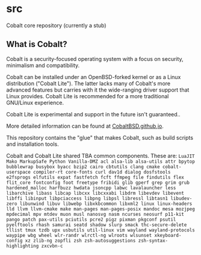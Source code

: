 # src
Cobalt core repository (currently a stub)

## What is Cobalt?
Cobalt is a security-focused operating system with a focus on security, minimalism and compatibility.

Cobalt can be installed under an OpenBSD-forked kernel or as a Linux distribution ("Cobalt Lite"). The latter lacks many of Cobalt's more advanced features but carries with it the wide-ranging driver support that Linux provides. Cobalt Lite is recommended for a more traditional GNU/Linux experience.

Cobalt Lite is experimental and support in the future isn't guaranteed..

More detailed information can be found at [CobaltBSD.github,io](https://cobaltbsd.github.io).

This repository contains the "glue" that makes Cobalt, such as build scripts and installation tools.

Cobalt and Cobalt Lite shared TBA common components. These are:
`LuaJIT Mako MarkupSafe Python Vanilla-DMZ acl alsa-lib alsa-utils attr bpytop bubblewrap busybox byacc bzip2 cairo cbtutils clang cmake cobalt-userspace compiler-rt core-fonts curl dav1d dialog dosfstools e2fsprogs elfutils expat fastfetch fcft ffmpeg file findutils flex flit_core fontconfig foot freetype fribidi glib gperf grep grim grub hardened_malloc harfbuzz hwdata jsoncpp labwc lavalauncher less libarchive libass libcap libcxx libcxxabi libdrm libevdev libevent libffi libinput libpciaccess libpng libpsl libressl libtasn1 libudev-zero libunwind libuv libwebp libxkbcommon libxml2 linux linux-headers lld llvm llvm-cmake make man-pages man-pages-posix mandoc mesa mozjpeg mpdecimal mpv mtdev muon musl nanosvg nasm ncurses neosurf p11-kit pango patch pax-utils pciutils pcre2 pigz pixman pkgconf psutil pyelftools rhash samurai seatd shadow slurp smack thc-secure-delete tllist tmux tzdb upx usbutils util-linux vim wayland wayland-protocols waypipe wbg wheel wlr-randr wlrctl-ng wlroots wlsunset xkeyboard-config xz zlib-ng zopfli zsh zsh-autosuggestions zsh-syntax-highlighting zxcvbn-c`
